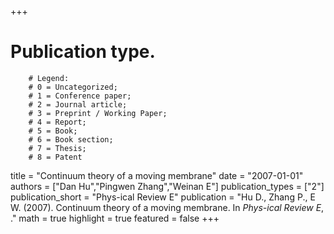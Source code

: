 +++
# Publication type.
        # Legend: 
        # 0 = Uncategorized; 
        # 1 = Conference paper; 
        # 2 = Journal article;
        # 3 = Preprint / Working Paper; 
        # 4 = Report; 
        # 5 = Book; 
        # 6 = Book section;
        # 7 = Thesis; 
        # 8 = Patent
title = "Continuum theory of a moving membrane"
date = "2007-01-01"
authors = ["Dan Hu","Pingwen Zhang","Weinan E"]
publication_types = ["2"]
publication_short = "Phys-ical Review E"
publication = "Hu D., Zhang P., E W. (2007). Continuum theory of a moving membrane. In _Phys-ical Review E_, ."
math = true
highlight = true
featured = false
+++